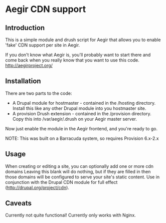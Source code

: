 Aegir CDN support
=================

Introduction
------------

This is a simple module and drush script for Aegir that allows you to enable 'fake'
CDN support per site in Aegir.

If you don't know what Aegir is, you'll probably want to start there and come
back when you really know that you want to use this code.
http://aegirproject.org/

Installation
------------

There are two parts to the code:
- A Drupal module for hostmaster - contained in the /hosting directory. Install
  this like any other Drupal module into you hostmaster site.
- A provision Drush extension - contained in the /provision directory. Copy this
  into /var/aegir/.drush on your Aegir master server.

Now just enable the module in the Aegir frontend, and you're ready to go.

NOTE: This was built on a Barracuda system, so requires Provision 6.x-2.x


Usage
-----

When creating or editing a site, you can optionally add one or more cdn domains
Leaving this blank will do nothing, but if they are filled in then those domains
will be configured to serve your site's static content. Use in conjunction with
the Drupal CDN module for full effect (http://drupal.org/project/cdn).

Caveats
-------

Currently not quite functional! Currently only works with Nginx.
